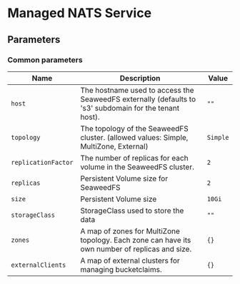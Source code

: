# Managed NATS Service

## Parameters

### Common parameters

| Name                | Description                                                                                            | Value    |
| ------------------- | ------------------------------------------------------------------------------------------------------ | -------- |
| `host`              | The hostname used to access the SeaweedFS externally (defaults to 's3' subdomain for the tenant host). | `""`     |
| `topology`          | The topology of the SeaweedFS cluster. (allowed values: Simple, MultiZone, External)                   | `Simple` |
| `replicationFactor` | The number of replicas for each volume in the SeaweedFS cluster.                                       | `2`      |
| `replicas`          | Persistent Volume size for SeaweedFS                                                                   | `2`      |
| `size`              | Persistent Volume size                                                                                 | `10Gi`   |
| `storageClass`      | StorageClass used to store the data                                                                    | `""`     |
| `zones`             | A map of zones for MultiZone topology. Each zone can have its own number of replicas and size.         | `{}`     |
| `externalClients`   | A map of external clusters for managing bucketclaims.                                                  | `{}`     |
